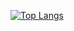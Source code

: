[![Top Langs](https://github-readme-stats.vercel.app/api/top-langs/?username=dyoshikawa)](https://github.com/anuraghazra/github-readme-stats)
